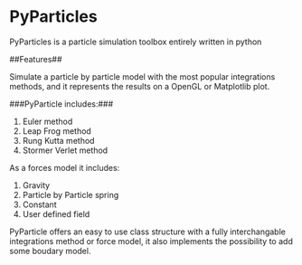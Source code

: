 # PyParticles #

PyParticles is a particle simulation toolbox entirely written in python

##Features##

Simulate a particle by particle model with the most popular integrations methods, and it represents the results on a OpenGL or Matplotlib plot.

###PyParticle includes:###

1. Euler method
2. Leap Frog method
3. Rung Kutta method
4. Stormer Verlet method

As a forces model it includes:

1. Gravity
2. Particle by Particle spring
3. Constant
4. User defined field

PyParticle offers an easy to use class structure with a fully interchangable integrations method or force model, it also implements the possibility to add some boudary model.
